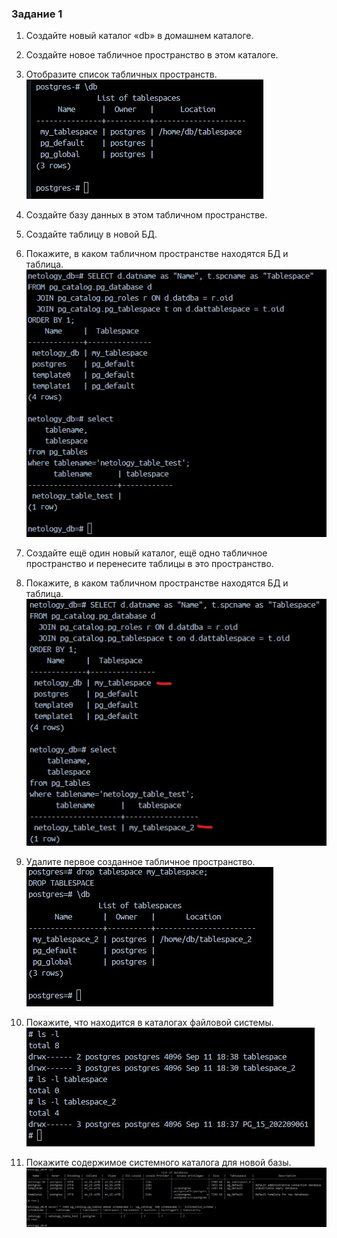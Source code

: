 ### Задание 1

1. Создайте новый каталог «db» в домашнем каталоге.
2. Создайте новое табличное пространство в этом каталоге.
3. Отобразите список табличных пространств.
![задания 1-3](https://github.com/bogdanovap/SQLAR-1/blob/master/03/HW_1-3.jpg)


4. Создайте базу данных в этом табличном пространстве.
5. Создайте таблицу в новой БД.
6. Покажите, в каком табличном пространстве находятся БД и таблица.
![задания 4-6](https://github.com/bogdanovap/SQLAR-1/blob/master/03/HW_4-6.jpg)


7. Создайте ещё один новый каталог, ещё одно табличное пространство и перенесите таблицы в это пространство.
8. Покажите, в каком табличном пространстве находятся БД и таблица.
![задания 5-8](https://github.com/bogdanovap/SQLAR-1/blob/master/03/HW_5-8.jpg)


9. Удалите первое созданное табличное пространство.
![задание 9](https://github.com/bogdanovap/SQLAR-1/blob/master/03/HW_9.jpg)


10. Покажите, что находится в каталогах файловой системы.
![задание 10](https://github.com/bogdanovap/SQLAR-1/blob/master/03/HW_10.jpg)

11. Покажите содержимое системного каталога для новой базы.
![задание 11](https://github.com/bogdanovap/SQLAR-1/blob/master/03/HW_11.jpg)
